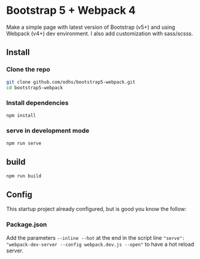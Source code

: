 # Bootstrap 5 + Webpack 4

Make a simple page with latest version of Bootstrap (v5+) and using Webpack (v4+) dev environment.
I also add customization with sass/scsss.

## Install

### Clone the repo

```sh
git clone github.com/odhs/bootstrap5-webpack.git
cd bootstrap5-webpack
```

### Install dependencies

```sh
npm install
```

### serve in development mode

```sh
npm run serve
```

## build

```sh
npm run build
```

## Config

This startup project already configured, but is good you know the follow:

### Package.json

Add the parameters `--inline --hot` at the end in the script line `"serve": "webpack-dev-server --config webpack.dev.js --open"` to have a hot reload server.
